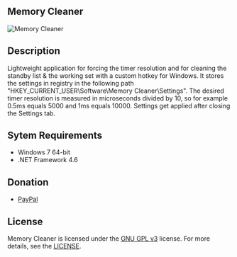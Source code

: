 ## Memory Cleaner
![Memory Cleaner](https://cdn.discordapp.com/attachments/759162962325143623/805189205554757632/image.png)

## Description
Lightweight application for forcing the timer resolution and for cleaning the standby list & the working set with a custom hotkey for Windows. It stores the settings in registry in the following path "HKEY_CURRENT_USER\Software\Memory Cleaner\Settings". The desired timer resolution is measured in microseconds divided by 10, so for example 0.5ms equals 5000 and 1ms equals 10000. Settings get applied after closing the Settings tab.

## Sytem Requirements
- Windows 7 64-bit
- .NET Framework 4.6

## Donation
- [PayPal](https://www.paypal.me/dansketweaks)

## License
Memory Cleaner is licensed under the [GNU GPL v3](https://www.gnu.org/licenses/gpl-3.0.en.html) license. For more details, see the [LICENSE](https://github.com/danskee/MemoryCleaner/blob/main/LICENSE).
